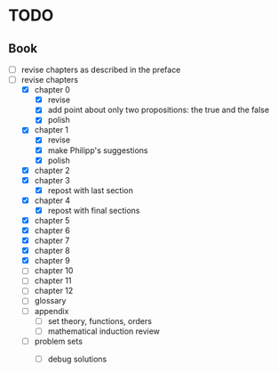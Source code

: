 # TODO

## Book

- [ ] revise chapters as described in the preface
- [ ] revise chapters
  - [x] chapter 0
    - [x] revise
    - [x] add point about only two propositions: the true and the false
    - [x] polish
  - [x] chapter 1
    - [x] revise
    - [x] make Philipp's suggestions
    - [x] polish
  - [x] chapter 2
  - [x] chapter 3
    - [x] repost with last section
  - [x] chapter 4
    - [x] repost with final sections
  - [x] chapter 5
  - [x] chapter 6
  - [x] chapter 7
  - [x] chapter 8
  - [x] chapter 9
  - [ ] chapter 10
  - [ ] chapter 11
  - [ ] chapter 12
  - [ ] glossary
  - [ ] appendix
    - [ ] set theory, functions, orders
    - [ ] mathematical induction review
  - [ ] problem sets
    - [ ] debug solutions

